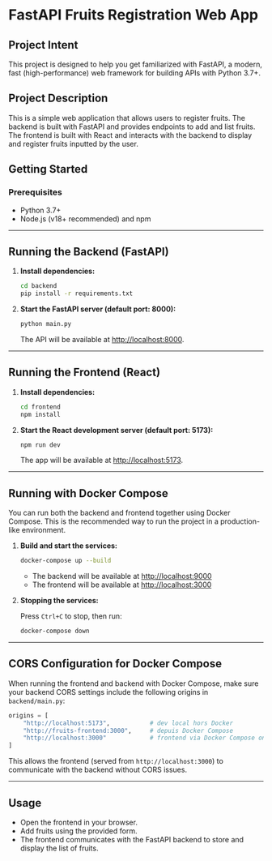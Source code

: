 # FastAPI Fruits Registration Web App

## Project Intent

This project is designed to help you get familiarized with FastAPI, a modern, fast (high-performance) web framework for building APIs with Python 3.7+.

## Project Description

This is a simple web application that allows users to register fruits. The backend is built with FastAPI and provides endpoints to add and list fruits. The frontend is built with React and interacts with the backend to display and register fruits inputted by the user.

## Getting Started

### Prerequisites

- Python 3.7+
- Node.js (v18+ recommended) and npm

---

## Running the Backend (FastAPI)

1. **Install dependencies:**

   ```bash
   cd backend
   pip install -r requirements.txt
   ```

2. **Start the FastAPI server (default port: 8000):**

   ```bash
   python main.py
   ```

   The API will be available at [http://localhost:8000](http://localhost:8000).

---

## Running the Frontend (React)

1. **Install dependencies:**

   ```bash
   cd frontend
   npm install
   ```

2. **Start the React development server (default port: 5173):**

   ```bash
   npm run dev
   ```

   The app will be available at [http://localhost:5173](http://localhost:5173).

---

## Running with Docker Compose

You can run both the backend and frontend together using Docker Compose. This is the recommended way to run the project in a production-like environment.

1. **Build and start the services:**

   ```bash
   docker-compose up --build
   ```

   - The backend will be available at [http://localhost:9000](http://localhost:9000)
   - The frontend will be available at [http://localhost:3000](http://localhost:3000)

2. **Stopping the services:**

   Press `Ctrl+C` to stop, then run:
   ```bash
   docker-compose down
   ```

---

## CORS Configuration for Docker Compose

When running the frontend and backend with Docker Compose, make sure your backend CORS settings include the following origins in `backend/main.py`:

```python
origins = [
    "http://localhost:5173",           # dev local hors Docker
    "http://fruits-frontend:3000",     # depuis Docker Compose
    "http://localhost:3000"            # frontend via Docker Compose on host
]
```

This allows the frontend (served from `http://localhost:3000`) to communicate with the backend without CORS issues.

---

## Usage

- Open the frontend in your browser.
- Add fruits using the provided form.
- The frontend communicates with the FastAPI backend to store and display the list of fruits. 